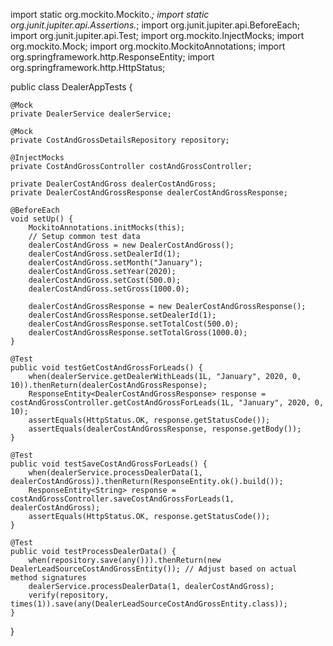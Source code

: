 import static org.mockito.Mockito.*;
import static org.junit.jupiter.api.Assertions.*;
import org.junit.jupiter.api.BeforeEach;
import org.junit.jupiter.api.Test;
import org.mockito.InjectMocks;
import org.mockito.Mock;
import org.mockito.MockitoAnnotations;
import org.springframework.http.ResponseEntity;
import org.springframework.http.HttpStatus;

public class DealerAppTests {

    @Mock
    private DealerService dealerService;

    @Mock
    private CostAndGrossDetailsRepository repository;

    @InjectMocks
    private CostAndGrossController costAndGrossController;

    private DealerCostAndGross dealerCostAndGross;
    private DealerCostAndGrossResponse dealerCostAndGrossResponse;

    @BeforeEach
    void setUp() {
        MockitoAnnotations.initMocks(this);
        // Setup common test data
        dealerCostAndGross = new DealerCostAndGross();
        dealerCostAndGross.setDealerId(1);
        dealerCostAndGross.setMonth("January");
        dealerCostAndGross.setYear(2020);
        dealerCostAndGross.setCost(500.0);
        dealerCostAndGross.setGross(1000.0);

        dealerCostAndGrossResponse = new DealerCostAndGrossResponse();
        dealerCostAndGrossResponse.setDealerId(1);
        dealerCostAndGrossResponse.setTotalCost(500.0);
        dealerCostAndGrossResponse.setTotalGross(1000.0);
    }

    @Test
    public void testGetCostAndGrossForLeads() {
        when(dealerService.getDealerWithLeads(1L, "January", 2020, 0, 10)).thenReturn(dealerCostAndGrossResponse);
        ResponseEntity<DealerCostAndGrossResponse> response = costAndGrossController.getCostAndGrossForLeads(1L, "January", 2020, 0, 10);
        assertEquals(HttpStatus.OK, response.getStatusCode());
        assertEquals(dealerCostAndGrossResponse, response.getBody());
    }

    @Test
    public void testSaveCostAndGrossForLeads() {
        when(dealerService.processDealerData(1, dealerCostAndGross)).thenReturn(ResponseEntity.ok().build());
        ResponseEntity<String> response = costAndGrossController.saveCostAndGrossForLeads(1, dealerCostAndGross);
        assertEquals(HttpStatus.OK, response.getStatusCode());
    }

    @Test
    public void testProcessDealerData() {
        when(repository.save(any())).thenReturn(new DealerLeadSourceCostAndGrossEntity()); // Adjust based on actual method signatures
        dealerService.processDealerData(1, dealerCostAndGross);
        verify(repository, times(1)).save(any(DealerLeadSourceCostAndGrossEntity.class));
    }
}
